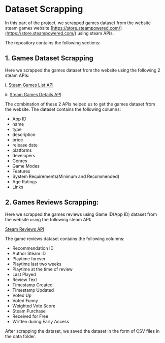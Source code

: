 # Dataset Scrapping

In this part of the project, we scrapped games dataset from the website steam games website [https://store.steampowered.com/](https://store.steampowered.com/) using steam APIs.

The repository contains the following sections:

## 1. Games Dataset Scrapping

Here we scrapped the games dataset from the website using the following 2 steam APIs:

i. [Steam Games List API](https://api.steampowered.com/ISteamApps/GetAppList/v2/)

ii. [Steam Games Details API](https://store.steampowered.com/api/appdetails?appids=)


The combination of these 2 APIs helped us to get the games dataset from the website. The dataset contains the following columns:
- App ID
- name
- type
- description
- price
- release date
- platforms
- developers
- Genres
- Game Modes
- Features
- System Requirements(Minimum and Recommended)
- Age Ratings
- Links


## 2. Games Reviews Scrapping:

Here we scrapped the games reviews using Game ID(App ID) dataset from the website using the following steam API:

[Steam Reviews API](https://store.steampowered.com/appreviews/{review_appid})

The game reviews dataset contains the following columns:

- Recommendation ID
- Author Steam ID
- Playtime forever
- Playtime last two weeks
- Playtime at the time of review
- Last Played
- Review Text
- Timestamp Created
- Timestamp Updated
- Voted Up
- Voted Funny
- Weighted Vote Score
- Steam Purchase
- Received for Free
- Written during Early Access


After scrapping the dataset, we saved the dataset in the form of CSV files in the data folder.


